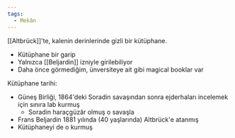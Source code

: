 ```yaml
---  
tags:
  - Mekân  
---  
```

  
[[Altbrück]]'te, kalenin derinlerinde gizli bir kütüphane.  
  
- Kütüphane bir garip  
- Yalnızca [[Beljardin]] izniyle girilebiliyor  
- Daha önce görmediğim, ünversiteye ait gibi magical booklar var  
  
Kütüphane tarihi:  
- Güneş Birliği, 1864'deki Soradin savaşından sonra ejderhaları incelemek için sınıra lab kurmuş  
	- Soradin haraçgüzâr olmuş o savaşla  
- Frans Beljardin 1881 yılında (40 yaşlarında) Altbrück'e atanmış  
- Kütüphaneyi de o kurmuş